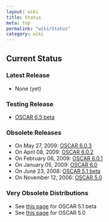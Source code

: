 ```yaml
---
layout: wiki
title: Status
meta: top
permalink: "wiki/Status"
category: wiki
---
```

<!-- Name: Status -->
<!-- Version: 6 -->
<!-- Author: valleegr -->

## Current Status

### Latest Release
 * None (yet)

### Testing Release
 * [OSCAR 6.5 beta](quick_start_guide_for_rhel)

### Obsolete Releases

 * On May 27, 2009: [OSCAR 6.0.3](repoTesting)
 * On April 08, 2009: [OSCAR 6.0.2](repoTesting)
 * On February 06, 2009: [OSCAR 6.0.1](repoTesting)
 * On January 05, 2009: [OSCAR 6.0](repoTesting)
 * On June 23, 2008: [OSCAR 5.1 beta](oscar51)
 * On November 12, 2006: [OSCAR 5.0](oscar50)

### Very Obsolete Distributions

 * See [this page](DistroSupport) for OSCAR 5.1 beta
 * See [this page](SupportedDistros) for OSCAR 5.0

<!--     
### SVN Check-in status

See [this page](http://svn.oscar.openclustergroup.org/php/svnstatus.php).
-->
